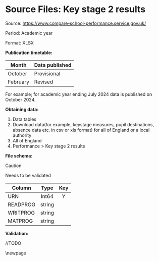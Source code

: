 # Source Files: Key stage 2 results

Source: <https://www.compare-school-performance.service.gov.uk/>

Period: Academic year

Format: XLSX

**Publication timetable:**

| Month    | Data published |
|----------|----------------|
| October  | Provisional    |  
| February | Revised        |  

For example; for academic year ending July 2024 data is published on October 2024.

**Obtaining data:**

1. Data tables
2. Download data(for example, keystage measures, pupil destinations, absence data etc. in csv or xls format) for all of England or a local authority
3. All of England
4. Performance > Key stage 2 results

**File schema:**

>[!CAUTION]
> Needs to be validated

| Column   |  Type  | Key |
|----------|:------:|:---:|
| URN      | Int64  |  Y  |
| READPROG | string |     |
| WRITPROG | string |     |
| MATPROG  | string |     |

**Validation:**

//TODO

<!-- Leave the rest of this page blank -->
\newpage
